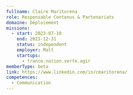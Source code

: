 ```yaml
---
fullname: Claire Maritorena
role: Responsable Contenus & Partenariats
domaine: Déploiement
missions:
  - start: 2023-07-10
    end: 2025-12-31
    status: independent
    employer: Malt
    startups:
      - france.nation.verte.agir
memberType: beta
link: https://www.linkedin.com/in/cmaritorena/
competences:
  - Communication
---
```

